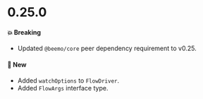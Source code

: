 # 0.25.0

#### 💥 Breaking

- Updated `@beemo/core` peer dependency requirement to v0.25.

#### 🚀 New

- Added `watchOptions` to `FlowDriver`.
- Added `FlowArgs` interface type.
